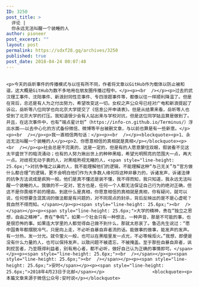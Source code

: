 ```yaml
---
ID: 3250
post_title: >
  评论 |
  你永远无法叫醒一个装睡的人
author: pioneer
post_excerpt: ""
layout: post
permalink: https://sdxf28.gq/archives/3250
published: true
post_date: 2018-04-24 00:07:48
---
```

                                                                                                                  <p>今天的岳昕事件的传播模式与以往有所不同，作者将文章以GitHub作为载体以防止被和谐，这大概是GitHub为数不多地用在朋友圈传播过程中。</p><p><br  /></p><p>过去的武汉理工事件、沈阳事件、新浪封同性恋事件、专四泄题事件等，都像以往一样顺利降温了。但是在背后，总还是有人为之付出努力，希望改变这一切。女权之声公众号已经对广电和新浪提起了诉讼，岳昕等八位同学也向北京大学提交了《信息公开申请表》。但是从结果来看，岳昕等人也受到了北京大学的打压。我知道很少会有人站出来与学校对抗，但是这位同学姑且算是做到了。并且，在这次事件中，也有“端点星计划”（https://info-cn.github.io/Terminus/）浮出水面——以去中心化的方式备份微信、微博等平台被删文章，与以前也算是有一些新意。</p><p><br  /></p><p>我一直相信两句话：</p><p><br  /></p><blockquote><p>1、永远无法叫醒一个装睡的人</p><p>2、你愿意相信的真相就是真相</p></blockquote><p><br  /></p><p>社会总是不完美的，这是一定的，但是有的人愿意蒙住双眼，假装看不见这太平盛世下的暗流涌动；也有的人努力揪出世上的种种黑暗，希望光明照亮的范围大一点，再大一点。对歧视无动于衷的人，对黑暗熟视无睹的人，<span style="line-height: 25.6px;">对抗争嗤之以鼻的人，我不能理解他们的逻辑，不能理解这种“与己无关”与“官方做什么都合理”的逻辑，更不会明白他们作为大多数人缘何将这种非暴力的，诉诸发声，诉诸法律的抗争方法说成是疯狗一般。他们是真不懂还是装不懂，我不得而知，我只知道，我永远无法叫醒一个装睡的人。我做的不一定对，官方也是，任何一个人都无法保证自己行为的绝对正确，但这不是你畏缩不前的理由。到底什么是真相，你愿意相信的真相就是真相，你有疑问，就可以说，任何想要含混其词的做法都是有问题的，对不同观点的封杀，背后反映出的是不是心虚呢？我自然不得而知。</span></p><p><span style="line-height: 25.6px;"><br  /></span></p><p><span style="line-height: 25.6px;">大学的精神，贵在“独立之思想，自由之精神”，贵在“争鸣”。如果一个社会只有一种想法，一种声音，那是不可能的事，也是很恐怖的事。如果连大学里的人都觉得自己做不到什么，那就太悲哀了。鲁迅先生说过：“愿中国青年都摆脱冷气，只是向上走，不必听自暴自弃者流的话。能做事的做事，能发声的发声。有一分热，发一分光。就令萤火一般，也可以在黑暗里发一点光，不必等候炬火。”我想，即便是没有什么力量的人，也可以保持发声，以致问题不被遗忘，不被掩盖。至于那些自暴自弃者，讽刺挖苦者，乃至既得利益者，别有用心者，都不必听，做好自己认为正确的事情即可。</span></p><p><span style="line-height: 25.6px;"><br  /></span></p><p><span style="line-height: 25.6px;"><br  /></span></p><p><span style="line-height: 25.6px;">安时</span></p><p><span style="line-height: 25.6px;">2018年4月23日于北邮</span></p>                  <blockquote><p>本篇文章来源于微信公众号:安时说</p></blockquote>